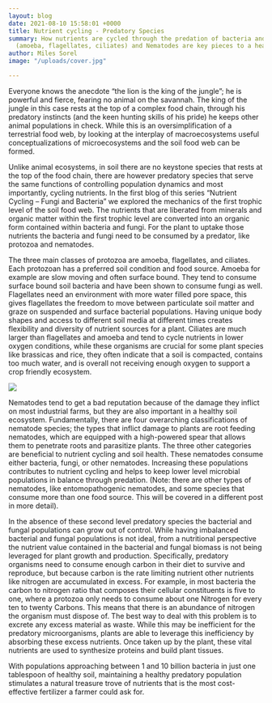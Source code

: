 ```yaml
---
layout: blog
date: 2021-08-10 15:58:01 +0000
title: Nutrient cycling - Predatory Species
summary: How nutrients are cycled through the predation of bacteria and fungi. Protozoa
  (amoeba, flagellates, ciliates) and Nematodes are key pieces to a healthy soil.
author: Miles Sorel
image: "/uploads/cover.jpg"

---
```

Everyone knows the anecdote “the lion is the king of the jungle”; he is powerful and fierce, fearing no animal on the savannah. The king of the jungle in this case rests at the top of a complex food chain, through his predatory instincts (and the keen hunting skills of his pride) he keeps other animal populations in check. While this is an oversimplification of a terrestrial food web, by looking at the interplay of macroecosystems useful conceptualizations of microecosystems and the soil food web can be formed.

Unlike animal ecosystems, in soil there are no keystone species that rests at the top of the food chain, there are however predatory species that serve the same functions of controlling population dynamics and most importantly, cycling nutrients. In the first blog of this series “Nutrient Cycling – Fungi and Bacteria” we explored the mechanics of the first trophic level of the soil food web. The nutrients that are liberated from minerals and organic matter within the first trophic level are converted into an organic form contained within bacteria and fungi. For the plant to uptake those nutrients the bacteria and fungi need to be consumed by a predator, like protozoa and nematodes.

The three main classes of protozoa are amoeba, flagellates, and ciliates. Each protozoan has a preferred soil condition and food source. Amoeba for example are slow moving and often surface bound. They tend to consume surface bound soil bacteria and have been shown to consume fungi as well. Flagellates need an environment with more water filled pore space, this gives flagellates the freedom to move between particulate soil matter and graze on suspended and surface bacterial populations. Having unique body shapes and access to different soil media at different times creates flexibility and diversity of nutrient sources for a plant. Ciliates are much larger than flagellates and amoeba and tend to cycle nutrients in lower oxygen conditions, while these organisms are crucial for some plant species like brassicas and rice, they often indicate that a soil is compacted, contains too much water, and is overall not receiving enough oxygen to support a crop friendly ecosystem.

![](/uploads/amoeba-and-nematode.png)

Nematodes tend to get a bad reputation because of the damage they inflict on most industrial farms, but they are also important in a healthy soil ecosystem. Fundamentally, there are four overarching classifications of nematode species; the types that inflict damage to plants are root feeding nematodes, which are equipped with a high-powered spear that allows them to penetrate roots and parasitize plants. The three other categories are beneficial to nutrient cycling and soil health. These nematodes consume either bacteria, fungi, or other nematodes. Increasing these populations contributes to nutrient cycling and helps to keep lower level microbial populations in balance through predation. (Note: there are other types of nematodes, like entomopathogenic nematodes, and some species that consume more than one food source. This will be covered in a different post in more detail).

In the absence of these second level predatory species the bacterial and fungal populations can grow out of control. While having imbalanced bacterial and fungal populations is not ideal, from a nutritional perspective the nutrient value contained in the bacterial and fungal biomass is not being leveraged for plant growth and production. Specifically, predatory organisms need to consume enough carbon in their diet to survive and reproduce, but because carbon is the rate limiting nutrient other nutrients like nitrogen are accumulated in excess. For example, in most bacteria the carbon to nitrogen ratio that composes their cellular constituents is five to one, where a protozoa only needs to consume about one Nitrogen for every ten to twenty Carbons. This means that there is an abundance of nitrogen the organism must dispose of. The best way to deal with this problem is to excrete any excess material as waste. While this may be inefficient for the predatory microorganisms, plants are able to leverage this inefficiency by absorbing these excess nutrients. Once taken up by the plant, these vital nutrients are used to synthesize proteins and build plant tissues.

With populations approaching between 1 and 10 billion bacteria in just one tablespoon of healthy soil, maintaining a healthy predatory population stimulates a natural treasure trove of nutrients that is the most cost-effective fertilizer a farmer could ask for.
